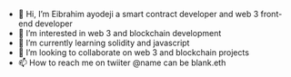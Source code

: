 

- 👋 Hi, I’m Eibrahim ayodeji a smart contract developer and web 3 front-end developer
- 👀 I’m interested in web 3 and blockchain development 
- 🌱 I’m currently learning solidity and javascript
- 💞️ I’m looking to collaborate on web 3 and blockchain projects
- 📫 How to reach me on twiiter @name can be blank.eth

<!---
name-can-be-blank-eth/name-can-be-blank-eth is a ✨ special ✨ repository because its `README.md` (this file) appears on your GitHub profile.
You can click the Preview link to take a look at your changes.
--->

